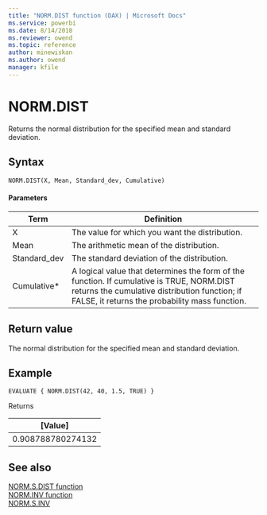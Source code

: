 ```yaml
---
title: "NORM.DIST function (DAX) | Microsoft Docs"
ms.service: powerbi 
ms.date: 8/14/2018
ms.reviewer: owend
ms.topic: reference
author: minewiskan
ms.author: owend
manager: kfile
---
```

# NORM.DIST
Returns the normal distribution for the specified mean and standard deviation. 
 
  
## Syntax  
  
```dax
NORM.DIST(X, Mean, Standard_dev, Cumulative)  
```
  
#### Parameters  
  
|Term|Definition|  
|--------|--------------|  
|X|The value for which you want the distribution.|  
|Mean |The arithmetic mean of the distribution.|
|Standard_dev|The standard deviation of the distribution.|
|Cumulative*|A logical value that determines the form of the function. If cumulative is TRUE, NORM.DIST returns the cumulative distribution function; if FALSE, it returns the probability mass function.|
  
## Return value  
The normal distribution for the specified mean and standard deviation.  
  
## Example  
  
```dax
EVALUATE { NORM.DIST(42, 40, 1.5, TRUE) }
```

Returns

|[Value]  |
|---------|
|0.908788780274132     |


## See also  

[NORM.S.DIST function](norm-s-dist-dax.md)   
[NORM.INV function](norm-inv-dax.md)   
[NORM.S.INV](norm-s-inv-dax.md)   
  
